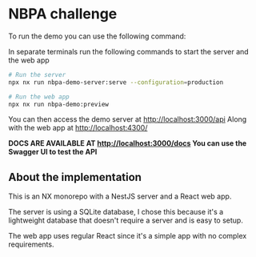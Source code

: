 # NBPA challenge

To run the demo you can use the following command:

In separate terminals run the following commands to start the server and the web app

```bash
# Run the server
npx nx run nbpa-demo-server:serve --configuration=production

# Run the web app
npx nx run nbpa-demo:preview
```

You can then access the demo server at [http://localhost:3000/api](http://localhost:3000/api)
Along with the web app at [http://localhost:4300/](http://localhost:4300/)

**DOCS ARE AVAILABLE AT [http://localhost:3000/docs](http://localhost:3000/docs) You can use the Swagger UI to test the API**

## About the implementation

This is an NX monorepo with a NestJS server and a React web app.

The server is using a SQLite database, I chose this because it's a lightweight database that doesn't require a server and is easy to setup.

The web app uses regular React since it's a simple app with no complex requirements.
